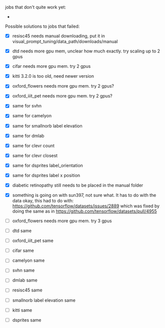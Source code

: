 jobs that don't quite work yet:

- 

Possible solutions to jobs that failed:

- [x] resisc45 needs manual downloading, put it in visual_prompt_tuning/data_path/downloads/manual
- [x] dtd needs more gpu mem, unclear how much exactly. try scaling up to 2 gpus
- [x] cifar needs more gpu mem. try 2 gpus
- [x] kitti 3.2.0 is too old, need newer version
- [x] oxford_flowers needs more gpu mem. try 2 gpus?
- [x] oxford_iiit_pet needs more gpu mem. try 2 gpus?
- [x] same for svhn
- [x] same for camelyon
- [x] same for smallnorb label elevation
- [x] same for dmlab
- [x] same for clevr count
- [x] same for clevr closest
- [x] same for dsprites label_orientation
- [x] same for dsprites label x position
- [x] diabetic retinopathy still needs to be placed in the manual folder
- [x] something is going on with sun397, not sure what. It has to do with the data
  okay, this had to do with: https://github.com/tensorflow/datasets/issues/2889 which was fixed by doing the same as in https://github.com/tensorflow/datasets/pull/4955





- [ ] oxford_flowers needs more gpu mem. try 3 gpus
- [ ] dtd same
- [ ] oxford_iiit_pet same
- [ ] cifar same
- [ ] camelyon same
- [ ] svhn same
- [ ] dmlab same
- [ ] resisc45 same
- [ ] smallnorb label elevation same
- [ ] kitti same
- [ ] dsprites same